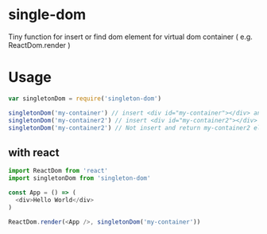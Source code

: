 # single-dom
Tiny function for insert or find dom element for virtual dom container ( e.g. ReactDom.render )

# Usage

```js
var singletonDom = require('singleton-dom')

singletonDom('my-container') // insert <div id="my-container"></div> and return element
singletonDom('my-container2') // insert <div id="my-container2"></div> and return element
singletonDom('my-container2') // Not insert and return my-container2 element
```

## with react

```js
import ReactDom from 'react'
import singletonDom from 'singleton-dom'

const App = () => (
  <div>Hello World</div>
)

ReactDom.render(<App />, singletonDom('my-container'))
```